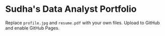 # Sudha's Data Analyst Portfolio

Replace `profile.jpg` and `resume.pdf` with your own files. Upload to GitHub and enable GitHub Pages.
